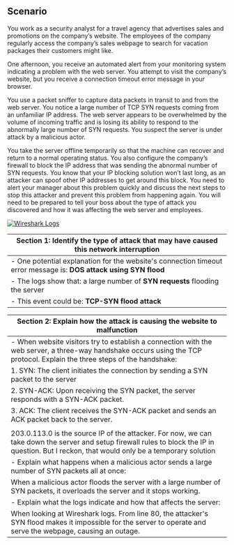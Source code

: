 ## Scenario

You work as a security analyst for a travel agency that advertises sales and promotions on the company’s website. The employees of the company regularly access the company’s sales webpage to search for vacation packages their customers might like. 

One afternoon, you receive an automated alert from your monitoring system indicating a problem with the web server. You attempt to visit the company’s website, but you receive a connection timeout error message in your browser.

You use a packet sniffer to capture data packets in transit to and from the web server. You notice a large number of TCP SYN requests coming from an unfamiliar IP address. The web server appears to be overwhelmed by the volume of incoming traffic and is losing its ability to respond to the abnormally large number of SYN requests. You suspect the server is under attack by a malicious actor. 

You take the server offline temporarily so that the machine can recover and return to a normal operating status. You also configure the company’s firewall to block the IP address that was sending the abnormal number of SYN requests. You know that your IP blocking solution won’t last long, as an attacker can spoof other IP addresses to get around this block. You need to alert your manager about this problem quickly and discuss the next steps to stop this attacker and prevent this problem from happening again. You will need to be prepared to tell your boss about the type of attack you discovered and how it was affecting the web server and employees.

[![Wireshark Logs](https://iconduck.com/icons/110378/wireshark?shared)](https://docs.google.com/spreadsheets/d/1enpRzrIao3J2Lp2tOI0hmu1Cu7D7CjLGhFAiTiR9J64/edit?gid=218501934#gid=218501934)

| Section 1: Identify the type of attack that may have caused this network interruption |
|---|
| - One potential explanation for the website's connection timeout error message is: **DOS attack using SYN flood** |
| - The logs show that: a large number of **SYN requests** flooding the server |
| - This event could be: **TCP-SYN flood attack** |

| Section 2: Explain how the attack is causing the website to malfunction |
|---|
| - When website visitors try to establish a connection with the web server, a three-way handshake occurs using the TCP protocol. Explain the three steps of the handshake: |
| 1. SYN: The client initiates the connection by sending a SYN packet to the server |
| 2. SYN-ACK: Upon receiving the SYN packet, the server responds with a SYN-ACK packet. |
| 3. ACK: The client receives the SYN-ACK packet and sends an ACK packet back to the server. |
| |
| 203.0.113.0 is the source IP of the attacker. For now, we can take down the server and setup firewall rules to block the IP in question. But I reckon, that would only be a temporary solution |
| - Explain what happens when a malicious actor sends a large number of SYN packets all at once: |
| When a malicious actor floods the server with a large number of SYN packets, it overloads the server and it stops working. |
| - Explain what the logs indicate and how that affects the server: |
| When looking at Wireshark logs. From line 80, the attacker's SYN flood makes it impossible for the server to operate and serve the webpage, causing an outage. |





